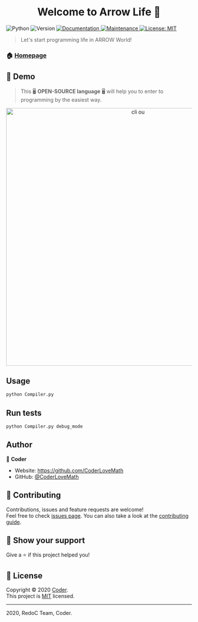 <h1 align="center">Welcome to Arrow Life 👋</h1>
<p>
  <img alt="Python" src="https://img.shields.io/badge/python->=3.6.0-red.svg?cacheSeconds=2592000" />
  <img alt="Version" src="https://img.shields.io/badge/version-0.beta.1-blue.svg?cacheSeconds=2592000" />
  <a href="https://github.com/CoderLoveMath/Arrow/blob/master/README.md" target="_blank">
    <img alt="Documentation" src="https://img.shields.io/badge/documentation-yes-brightgreen.svg" />
  </a>
  <a href="https://github.com/kefranabg/readme-md-generator/graphs/commit-activity" target="_blank">
    <img alt="Maintenance" src="https://img.shields.io/badge/Maintained%3F-yes-green.svg" />
  </a>
  <a href="https://github.com/CoderLoveMath/Arrow/blob/master/LICENSE.md" target="_blank">
    <img alt="License: MIT" src="https://img.shields.io/github/license/CoderLoveMath/Arrow" />
  </a>
</p>

> Let's start programming life in ARROW World!

### 🏠 [Homepage](https://github.com/CoderLoveMath/Arrow/)

## 🎥 Demo
> This 🖥 **OPEN-SOURCE language** 🖥 will help you to enter to programming by the easiest way. 
<p align="center">
  <img width="700" src="https://github.com/CoderLoveMath/Arrow/blob/master/DEMO.gif?raw=true" alt="cli ou"/>
</p>

## Usage

```sh
python Compiler.py
```

## Run tests

```sh
python Compiler.py debug_mode
```

## Author

👤 **Coder**

* Website: https://github.com/CoderLoveMath
* GitHub: [@CoderLoveMath](https://github.com/CoderLoveMath)

## 🤝 Contributing

Contributions, issues and feature requests are welcome!<br />Feel free to check [issues page](https://github.com/CoderLoveMath/Arrow/issues). You can also take a look at the [contributing guide](https://github.com/CoderLoveMath/Arrow/blob/master/CONTRIBUTING.md).

## 🎥 Show your support

Give a ⭐️ if this project helped you!

## 📝 License

Copyright © 2020 [Coder](https://github.com/CoderLoveMath).<br />
This project is [MIT](https://github.com/CoderLoveMath/Arrow/blob/master/LICENSE.md) licensed.

***
2020, RedoC Team, Coder.
